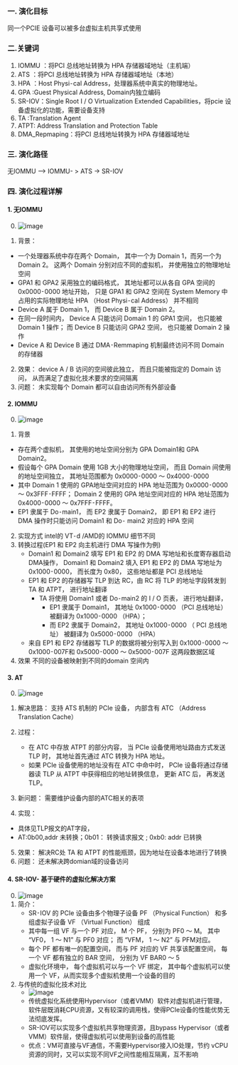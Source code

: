### 一. 演化目标
同一个PCIE 设备可以被多台虚拟主机共享式使用

### 二.关键词
1. IOMMU ：将PCI 总线地址转换为 HPA 存储器域地址（主机端）
2. ATS  ：将PCI 总线地址转换为 HPA 存储器域地址（本地）
3. HPA  ：Host Physi⁃cal Address，处理器系统中真实的物理地址。
4. GPA  :Guest Physical Address, Domain内独立编码
5. SR-IOV：Single Root I / O Virtualization Extended Capabilities，将pcie 设备虚拟化的功能，需要设备支持
6. TA  :Translation Agent
7. ATPT: Address Translation and Protection Table
8. DMA_Repmaping：将PCI 总线地址转换为 HPA 存储器域地址

### 三. 演化路径

无IOMMU --> IOMMU- > ATS -> SR-IOV

### 四. 演化过程详解
#### 1. 无IOMMU
0. ![image](https://github.com/user-attachments/assets/8d846a1e-d360-410d-ac99-8999c9189a1b)

1. 背景：
  - 一个处理器系统中存在两个 Domain， 其中一个为 Domain 1，而另一个为 Domain 2。 这两个 Domain 分别对应不同的虚拟机， 并使用独立的物理地址空间
  - GPA1 和 GPA2 采用独立的编码格式， 其地址都可以从各自 GPA 空间的 0x0000⁃0000 地址开始， 只是 GPA1 和 GPA2 空间在 System Memory 中占用的实际物理地址 HPA （Host Physi⁃cal Address） 并不相同
  - Device A 属于 Domain 1， 而 Device B 属于 Domain 2。
  - 在同一段时间内， Device A 只能访问 Domain 1 的 GPA1 空间， 也只能被 Domain 1 操作； 而 Device B 只能访问 GPA2 空间， 也只能被 Domain 2 操作
  - Device A 和 Device B 通过 DMA⁃Remmaping 机制最终访问不同 Domain 的存储器
2. 效果：
   device A / B 访问的空间彼此独立， 而且只能被指定的 Domain 访问， 从而满足了虚拟化技术要求的空间隔离
3. 问题：
  未实现每个 Domain 都可以自由访问所有外部设备


#### 2. IOMMU
0. ![image](https://github.com/user-attachments/assets/4ab68613-45c7-4057-b58d-7fa18bca264f)

1. 背景
  - 存在两个虚拟机， 其使用的地址空间分别为 GPA Domain1和 GPA Domain2。
  - 假设每个 GPA Domain 使用 1GB 大小的物理地址空间， 而且 Domain 间使用的地址空间独立， 其地址范围都为 0x0000⁃0000 ～ 0x4000⁃0000
  - 其中 Domain 1 使用的 GPA地址空间对应的 HPA 地址范围为 0x0000⁃0000 ～ 0x3FFF⁃FFFF； Domain 2 使用的 GPA 地址空间对应的 HPA 地址范围为 0x4000⁃0000 ～ 0x7FFF⁃FFFF。
  - EP1 隶属于 Do⁃main1， 而 EP2 隶属于 Domain2，  即 EP1 和 EP2 进行 DMA 操作时只能访问 Domain1 和 Do⁃  main2 对应的 HPA 空间
2. 实现方式
    intel的  VT⁃d /AMD的  IOMMU 细节不同
3. 转换过程(EP1 和 EP2 向主机进行 DMA 写操作为例)
   - Domain1 和 Domain2 填写 EP1 和 EP2 的 DMA 写地址和长度寄存器启动 DMA操作，  Domain1 和 Domain2 填入 EP1 和 EP2 的 DMA 写地址为 0x1000⁃0000， 而长度为 0x80， 这些地址都是 PCI 总线地址
   - EP1 和 EP2 的存储器写 TLP 到达 RC，由 RC 将 TLP 的地址字段转发到 TA 和 ATPT， 进行地址翻译
        - TA 将使用 Domain1 或者 Do⁃main2 的 I / O 页表， 进行地址翻译， 
          - EP1 隶属于 Domain1， 其地址 0x1000⁃0000 （PCI 总线地址） 被翻译为 0x1000⁃0000 （HPA）； 
          - 而 EP2 隶属于 Domain2， 其地址 0x1000⁃0000 （ PCI 总线地址） 被翻译为 0x5000⁃0000 （HPA）
   - 来自 EP1 和 EP2 存储器写 TLP 的数据将被分别写入到 0x1000⁃0000 ～ 0x1000⁃007F和 0x5000⁃0000 ～ 0x5000⁃007F 这两段数据区域
4. 效果
    不同的设备被映射到不同的domain 空间内



#### 3. AT
0. ![image](https://github.com/user-attachments/assets/00365819-cbb8-4e0d-991b-f10cba225254)

1. 解决思路：
  支持 ATS 机制的 PCIe 设备， 内部含有 ATC （Address Translation Cache）
2. 过程：
   - 在 ATC 中存放 ATPT 的部分内容， 当 PCIe 设备使用地址路由方式发送 TLP 时， 其地址首先通过 ATC 转换为 HPA 地址。
   - 如果 PCIe 设备使用的地址没有在 ATC 中命中时， PCIe 设备将通过存储器读 TLP 从 ATPT 中获得相应的地址转换信息， 更新 ATC 后， 再发送 TLP。
3. 新问题：
  需要维护设备内部的ATC相关的表项
4. 实现：
  - 具体见TLP报文的AT字段，
  - AT:0b00,addr 未转换；0b01： 转换请求报文 ; 0xb0: addr 已转换
5. 效果：
  解决RC处 TA 和 ATPT 的性能瓶颈，因为地址在设备本地进行了转换
6.  问题：
  还未解决跨domian域的设备访问


#### 4. SR-IOV- 基于硬件的虚拟化解决方案

0. ![image](https://github.com/user-attachments/assets/f3c5d837-bd7f-4ebb-b607-279d208165b0)
1. 简介：
    - SR⁃IOV 的 PCIe 设备由多个物理子设备 PF （Physical Function） 和多组虚拟子设备 VF （Virtual Function） 组成
    - 其中每一组 VF 与一个 PF 对应，  M 个 PF， 分别为 PF0 ～ M。 其中 “VF0， 1 ～ N1” 与 PF0 对应； 而 “VFM， 1 ～ N2” 与 PFM对应。
    - 每个 PF 都有唯一的配置空间， 而与 PF 对应的 VF 共享该配置空间， 每一个 VF 都有独立的 BAR 空间， 分别为 VF BAR0 ～ 5
    - 虚拟化环境中， 每个虚拟机可以与一个 VF 绑定，  其中每个虚拟机可以使用一个 VF，从而实现多个虚拟机使用一个设备的目的
2. 与传统的虚拟化技术对比
    - ![image](https://github.com/user-attachments/assets/fbe69ef6-dbc6-4d86-8cc4-80c235c76e9f)
    - 传统虚拟化系统使用Hypervisor（或者VMM）软件对虚拟机进行管理，软件层既消耗CPU资源，又有较深的调用栈，使得PCIe设备的性能优势无法彻底发挥。
    - SR-IOV可以实现多个虚拟机共享物理资源，且bypass Hypervisor（或者VMM）软件层，使得虚拟机可以使用到设备的高性能
    - 优点：VM可直接与VF通信，不需要Hypervisor接入IO处理，节约 vCPU资源的同时，又可以实现不同VF之间性能相互隔离，互不影响









